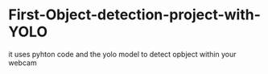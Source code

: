 # First-Object-detection-project-with-YOLO
it uses pyhton code and the yolo model to detect opbject within your webcam 
